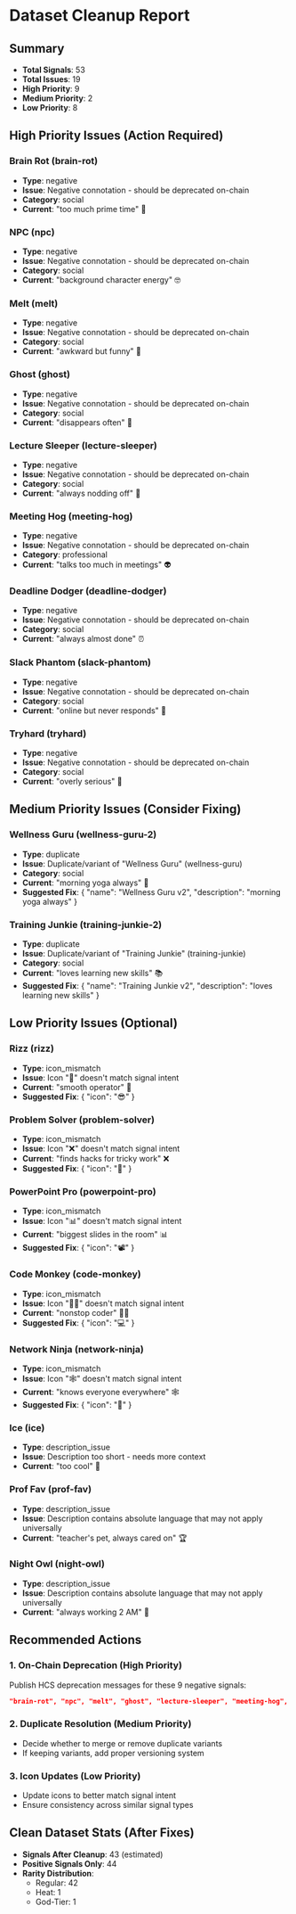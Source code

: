 
# Dataset Cleanup Report

## Summary
- **Total Signals**: 53
- **Total Issues**: 19
- **High Priority**: 9
- **Medium Priority**: 2  
- **Low Priority**: 8

## High Priority Issues (Action Required)

### Brain Rot (brain-rot)
- **Type**: negative
- **Issue**: Negative connotation - should be deprecated on-chain
- **Category**: social
- **Current**: "too much prime time" 🧠



### NPC (npc)
- **Type**: negative
- **Issue**: Negative connotation - should be deprecated on-chain
- **Category**: social
- **Current**: "background character energy" 🤓



### Melt (melt)
- **Type**: negative
- **Issue**: Negative connotation - should be deprecated on-chain
- **Category**: social
- **Current**: "awkward but funny" 👻



### Ghost (ghost)
- **Type**: negative
- **Issue**: Negative connotation - should be deprecated on-chain
- **Category**: social
- **Current**: "disappears often" 👻



### Lecture Sleeper (lecture-sleeper)
- **Type**: negative
- **Issue**: Negative connotation - should be deprecated on-chain
- **Category**: social
- **Current**: "always nodding off" 🛌



### Meeting Hog (meeting-hog)
- **Type**: negative
- **Issue**: Negative connotation - should be deprecated on-chain
- **Category**: professional
- **Current**: "talks too much in meetings" 👽



### Deadline Dodger (deadline-dodger)
- **Type**: negative
- **Issue**: Negative connotation - should be deprecated on-chain
- **Category**: social
- **Current**: "always almost done" ⏰



### Slack Phantom (slack-phantom)
- **Type**: negative
- **Issue**: Negative connotation - should be deprecated on-chain
- **Category**: social
- **Current**: "online but never responds" 👻



### Tryhard (tryhard)
- **Type**: negative
- **Issue**: Negative connotation - should be deprecated on-chain
- **Category**: social
- **Current**: "overly serious" 🎯



## Medium Priority Issues (Consider Fixing)

### Wellness Guru (wellness-guru-2)
- **Type**: duplicate
- **Issue**: Duplicate/variant of "Wellness Guru" (wellness-guru)
- **Category**: social
- **Current**: "morning yoga always" 🧘
- **Suggested Fix**: {
  "name": "Wellness Guru v2",
  "description": "morning yoga always"
}


### Training Junkie (training-junkie-2)
- **Type**: duplicate
- **Issue**: Duplicate/variant of "Training Junkie" (training-junkie)
- **Category**: social
- **Current**: "loves learning new skills" 📚
- **Suggested Fix**: {
  "name": "Training Junkie v2",
  "description": "loves learning new skills"
}


## Low Priority Issues (Optional)

### Rizz (rizz)
- **Type**: icon_mismatch
- **Issue**: Icon "🧠" doesn't match signal intent
- **Current**: "smooth operator" 🧠
- **Suggested Fix**: {
  "icon": "😎"
}


### Problem Solver (problem-solver)
- **Type**: icon_mismatch
- **Issue**: Icon "❌" doesn't match signal intent
- **Current**: "finds hacks for tricky work" ❌
- **Suggested Fix**: {
  "icon": "🔧"
}


### PowerPoint Pro (powerpoint-pro)
- **Type**: icon_mismatch
- **Issue**: Icon "📊" doesn't match signal intent
- **Current**: "biggest slides in the room" 📊
- **Suggested Fix**: {
  "icon": "📽️"
}


### Code Monkey (code-monkey)
- **Type**: icon_mismatch
- **Issue**: Icon "👨‍💻" doesn't match signal intent
- **Current**: "nonstop coder" 👨‍💻
- **Suggested Fix**: {
  "icon": "💻"
}


### Network Ninja (network-ninja)
- **Type**: icon_mismatch
- **Issue**: Icon "🕸️" doesn't match signal intent
- **Current**: "knows everyone everywhere" 🕸️
- **Suggested Fix**: {
  "icon": "🤝"
}


### Ice (ice)
- **Type**: description_issue
- **Issue**: Description too short - needs more context
- **Current**: "too cool" 🦢



### Prof Fav (prof-fav)
- **Type**: description_issue
- **Issue**: Description contains absolute language that may not apply universally
- **Current**: "teacher's pet, always cared on" 🏆



### Night Owl (night-owl)
- **Type**: description_issue
- **Issue**: Description contains absolute language that may not apply universally
- **Current**: "always working 2 AM" 🦉



## Recommended Actions

### 1. On-Chain Deprecation (High Priority)
Publish HCS deprecation messages for these 9 negative signals:
```json
"brain-rot", "npc", "melt", "ghost", "lecture-sleeper", "meeting-hog", "deadline-dodger", "slack-phantom", "tryhard"
```

### 2. Duplicate Resolution (Medium Priority)
- Decide whether to merge or remove duplicate variants
- If keeping variants, add proper versioning system

### 3. Icon Updates (Low Priority)
- Update icons to better match signal intent
- Ensure consistency across similar signal types

## Clean Dataset Stats (After Fixes)
- **Signals After Cleanup**: 43 (estimated)
- **Positive Signals Only**: 44
- **Rarity Distribution**: 
  - Regular: 42
  - Heat: 1
  - God-Tier: 1
